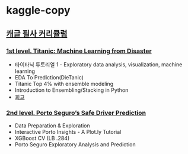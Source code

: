 # kaggle-copy

## [캐글 필사 커리큘럼](https://kaggle-kr.tistory.com/32)
### [1st level. Titanic: Machine Learning from Disaster](https://www.kaggle.com/c/titanic)
- 타이타닉 튜토리얼 1 - Exploratory data analysis, visualization, machine learning
- EDA To Prediction(DieTanic)
- Titanic Top 4% with ensemble modeling
- Introduction to Ensembling/Stacking in Python
- [회고](https://dduniverse.tistory.com/entry/%EC%BA%90%EA%B8%80-%ED%95%84%EC%82%AC-Titanic-Machine-Learning-from-Disaster)

### [2nd level. Porto Seguro’s Safe Driver Prediction](https://www.kaggle.com/c/porto-seguro-safe-driver-prediction)
- Data Preparation & Exploration
- Interactive Porto Insights - A Plot.ly Tutorial
- XGBoost CV (LB .284)
- Porto Seguro Exploratory Analysis and Prediction
